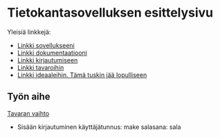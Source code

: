 # Tietokantasovelluksen esittelysivu

Yleisiä linkkejä:

* [Linkki sovellukseeni](http://ekalaja.users.cs.helsinki.fi/tkhtyo/)
* [Linkki dokumentaatiooni](doc/dokumentaatio.pdf)
* [Linkki kirjautumiseen](http://ekalaja.users.cs.helsinki.fi/tkhtyo/kirjautuminen)
* [Linkki tavaroihin](http://ekalaja.users.cs.helsinki.fi/tkhtyo/tavarat)
* [Linkki ideaaleihin. Tämä tuskin jää lopulliseen](http://ekalaja.users.cs.helsinki.fi/tkhtyo/ideaalit)
## Työn aihe

 [Tavaran vaihto](http://advancedkittenry.github.io/suunnittelu_ja_tyoymparisto/aiheet/Tavaranvaihto.html) 

* Sisään kirjautuminen
käyttäjätunnus: make
salasana: sala